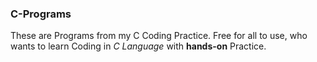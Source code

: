 ### C-Programs
 These are Programs from my C Coding Practice.
 Free for all to use, who wants to learn Coding in _C Language_ with **hands-on** Practice.

 
